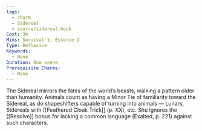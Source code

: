 ```yaml
---
tags:
  - charm
  - Sidereal
  - source/sidereal-book
Cost: 3m
Mins: Survival 1, Essence 1
Type: Reflexive
Keywords:
  - None
Duration: One scene
Prerequisite Charms:
  - None
---
```

The Sidereal mirrors the fates of the world’s beasts, walking a pattern older than humanity. Animals count as having a Minor Tie of familiarity toward the Sidereal, as do shapeshifters capable of turning into animals — Lunars, Sidereals with [[Feathered Cloak Trick]] (p. XX), etc. She ignores the [[Resolve]] bonus for lacking a common language (Exalted, p. 221) against such characters.